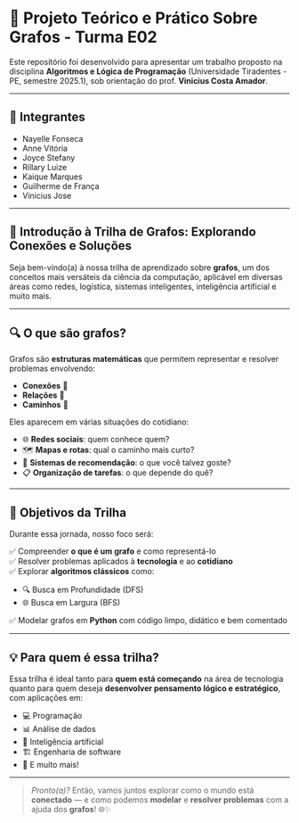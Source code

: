 # 🧠 Projeto Teórico e Prático Sobre Grafos - Turma E02

Este repositório foi desenvolvido para apresentar um trabalho proposto na disciplina **Algoritmos e Lógica de Programação** (Universidade Tiradentes - PE, semestre 2025.1), sob orientação do prof. **Vinicius Costa Amador**.

---

## 👥 Integrantes

- Nayelle Fonseca  
- Anne Vitória  
- Joyce Stefany  
- Rillary Luize  
- Kaique Marques  
- Guilherme de França  
- Vinicius Jose  

---

## 🧭 Introdução à Trilha de Grafos: Explorando Conexões e Soluções

Seja bem-vindo(a) à nossa trilha de aprendizado sobre **grafos**, um dos conceitos mais versáteis da ciência da computação, aplicável em diversas áreas como redes, logística, sistemas inteligentes, inteligência artificial e muito mais.

---

## 🔍 O que são grafos?

Grafos são **estruturas matemáticas** que permitem representar e resolver problemas envolvendo:

- **Conexões** 🔗
- **Relações** 🤝
- **Caminhos** 🧭

Eles aparecem em várias situações do cotidiano:

- 🌐 **Redes sociais**: quem conhece quem?
- 🗺️ **Mapas e rotas**: qual o caminho mais curto?
- 🧠 **Sistemas de recomendação**: o que você talvez goste?
- 📋 **Organização de tarefas**: o que depende do quê?

---

## 🎯 Objetivos da Trilha

Durante essa jornada, nosso foco será:

✅ Compreender **o que é um grafo** e como representá-lo  
✅ Resolver problemas aplicados à **tecnologia** e ao **cotidiano**  
✅ Explorar **algoritmos clássicos** como:
- 🔍 Busca em Profundidade (DFS)
- 🌐 Busca em Largura (BFS)  

✅ Modelar grafos em **Python** com código limpo, didático e bem comentado

---

## 💡 Para quem é essa trilha?

Essa trilha é ideal tanto para **quem está começando** na área de tecnologia quanto para quem deseja **desenvolver pensamento lógico e estratégico**, com aplicações em:

- 💻 Programação
- 📊 Análise de dados
- 🧠 Inteligência artificial
- 🏗️ Engenharia de software
- 🚀 E muito mais!

---

> *Pronto(a)?* Então, vamos juntos explorar como o mundo está **conectado** — e como podemos **modelar** e **resolver problemas** com a ajuda dos **grafos**! 🌐✨

